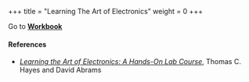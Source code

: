 +++
title = "Learning The Art of Electronics"
weight = 0
+++

Go to [**Workbook**](/projects/ltaoe-notes)


#### References

- _[Learning the Art of Electronics: A Hands-On Lab Course](https://learningtheartofelectronics.com/)_, Thomas C. Hayes and David Abrams
